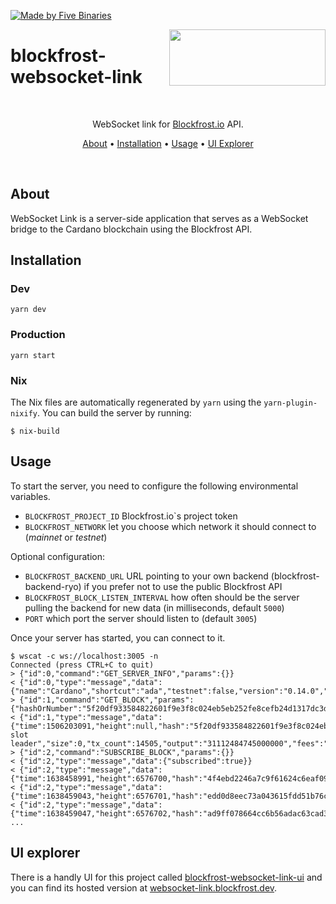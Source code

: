 [![Made by Five Binaries](https://img.shields.io/badge/made%20by-Five%20Binaries-darkviolet.svg?style=flat-square)](https://fivebinaries.com/)

<img src="https://blockfrost.io/images/logo.svg" width="250" align="right" height="90">

# blockfrost-websocket-link

<br/>

<p align="center">WebSocket link for <a href="https://blockfrost.io">Blockfrost.io</a> API.</p>
<p align="center">
  <a href="#about">About</a> •
  <a href="#installation">Installation</a> •
  <a href="#usage">Usage</a>  •
  <a href="#ui-explorer">UI Explorer</a>

</p>

<br/>

## About

WebSocket Link is a server-side application that serves as a WebSocket bridge to the Cardano blockchain using the Blockfrost API.

## Installation

### Dev

`yarn dev`

### Production

`yarn start`

### Nix

The Nix files are automatically regenerated by `yarn` using the `yarn-plugin-nixify`. You can
build the server by running:

```console
$ nix-build
```

## Usage

To start the server, you need to configure the following environmental variables.

- `BLOCKFROST_PROJECT_ID` Blockfrost.io`s project token
- `BLOCKFROST_NETWORK` let you choose which network it should connect to (_mainnet_ or _testnet_)

Optional configuration:

- `BLOCKFROST_BACKEND_URL` URL pointing to your own backend (blockfrost-backend-ryo) if you prefer not to use the public Blockfrost API
- `BLOCKFROST_BLOCK_LISTEN_INTERVAL` how often should be the server pulling the backend for new data (in milliseconds, default `5000`)
- `PORT` which port the server should listen to (default `3005`)

Once your server has started, you can connect to it.

```console
$ wscat -c ws://localhost:3005 -n
Connected (press CTRL+C to quit)
> {"id":0,"command":"GET_SERVER_INFO","params":{}}
< {"id":0,"type":"message","data":{"name":"Cardano","shortcut":"ada","testnet":false,"version":"0.14.0","decimals":6,"blockHeight":6576695,"blockHash":"2f82b09b22c54806cd61d83d814151bf11fdcd3fb46af231a5c3ec8c85bbb5e3"}}
> {"id":1,"command":"GET_BLOCK","params":{"hashOrNumber":"5f20df933584822601f9e3f8c024eb5eb252fe8cefb24d1317dc3d432e940ebb"}}
< {"id":1,"type":"message","data":{"time":1506203091,"height":null,"hash":"5f20df933584822601f9e3f8c024eb5eb252fe8cefb24d1317dc3d432e940ebb","slot":null,"epoch":null,"epoch_slot":null,"slot_leader":"Genesis slot leader","size":0,"tx_count":14505,"output":"31112484745000000","fees":"0","block_vrf":null,"previous_block":null,"next_block":"89d9b5a5b8ddc8d7e5a6795e9774d97faf1efea59b2caf7eaf9f8c5b32059df4","confirmations":6576696}}
> {"id":2,"command":"SUBSCRIBE_BLOCK","params":{}}
< {"id":2,"type":"message","data":{"subscribed":true}}
< {"id":2,"type":"message","data":{"time":1638458991,"height":6576700,"hash":"4f4ebd2246a7c9f61624c6eaf09038d36474ba9be788526637a0d68ccb50ad93","slot":46892700,"epoch":306,"epoch_slot":63900,"slot_leader":"pool12g6gfm5c4q7rzwwxdmh0xdxk07tyvujp6d9tke2m46k7q7cz7p0","size":71037,"tx_count":37,"output":"5608976268607","fees":"10040718","block_vrf":"vrf_vk1tpln5vj8nlgrlxac5t0umc546mqdusvq9y2ldr6k3fjrsjscqhaqtzvcth","previous_block":"469de7723eddc90504769cb9e1ef1252c7d84aa0dcdc728d4e3524db923db651","next_block":null,"confirmations":0}}
< {"id":2,"type":"message","data":{"time":1638459043,"height":6576701,"hash":"edd0d8eec73a043615fdd51b76c929f2231418bafc976ca0531d497ab5581ce4","slot":46892752,"epoch":306,"epoch_slot":63952,"slot_leader":"pool166vvvlk496szmtn4uz6wgcq6djryjk70grpap02yxyspjzkr490","size":68826,"tx_count":42,"output":"2196392602738","fees":"10265229","block_vrf":"vrf_vk1kmvctdxmaqz8tp04tsdgqrk7vfmdutmyq782rd6yvz3zlugqmezq2kf3yf","previous_block":"4f4ebd2246a7c9f61624c6eaf09038d36474ba9be788526637a0d68ccb50ad93","next_block":null,"confirmations":0}}
< {"id":2,"type":"message","data":{"time":1638459047,"height":6576702,"hash":"ad9ff078664cc6b56adac63cad3832d9383157d9eb39c742dc4016f54f39a93e","slot":46892756,"epoch":306,"epoch_slot":63956,"slot_leader":"pool1cc76kmtcpf6vht32ya5ke9er74dnpy4jh5qpy4klqwp87ygdsu6","size":58765,"tx_count":35,"output":"3219104538435","fees":"8369852","block_vrf":"vrf_vk182ttxy4dhxyvmkhxd3zac54f5zwqz7hhnvru8prax2udfcsve8dq8m6h68","previous_block":"edd0d8eec73a043615fdd51b76c929f2231418bafc976ca0531d497ab5581ce4","next_block":null,"confirmations":0}}
...
```

## UI explorer

There is a handly UI for this project called [blockfrost-websocket-link-ui](https://github.com/blockfrost/blockfrost-websocket-link-ui) and you can find its hosted version at [websocket-link.blockfrost.dev](https://websocket-link.blockfrost.dev/).
